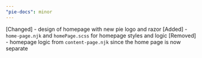 ```yaml
---
"pie-docs": minor
---
```


[Changed] - design of homepage with new pie logo and razor
[Added] - `home-page.njk` and `homePage.scss` for homepage styles and logic
[Removed] - homepage logic from `content-page.njk` since the home page is now separate

